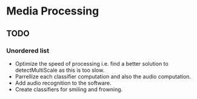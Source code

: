 Media Processing
================

TODO
----
### Unordered list
* Optimize the speed of processing i.e. find a better solution to detectMultiScale as this is too slow.
* Parrellize each classifier computation and also the audio computation.
* Add audio recognition to the software.
* Create classifiers for smiling and frowning.